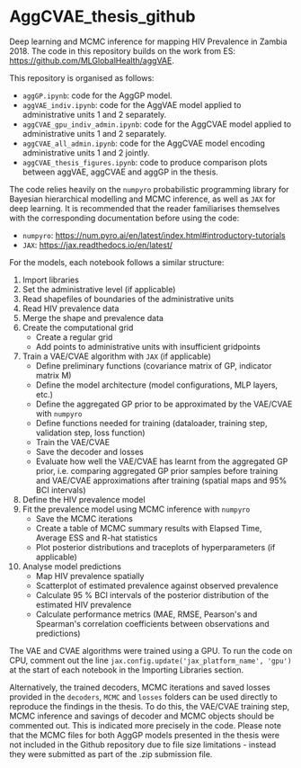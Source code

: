 # AggCVAE_thesis_github
Deep learning and MCMC inference for mapping HIV Prevalence in Zambia 2018. The code in this repository builds on the work from ES: https://github.com/MLGlobalHealth/aggVAE.

This repository is organised as follows:

- `aggGP.ipynb`: code for the AggGP model.
- `aggVAE_indiv.ipynb`:  code for the AggVAE model applied to administrative units 1 and 2 separately.
- `aggCVAE_gpu_indiv_admin.ipynb`: code for the AggCVAE model applied to administrative units 1 and 2 separately.
- `aggCVAE_all_admin.ipynb`:  code for the AggCVAE model encoding administrative units 1 and 2 jointly.
- `aggCVAE_thesis_figures.ipynb`: code to produce comparison plots between aggVAE, aggCVAE and aggGP in the thesis.

The code relies heavily on the `numpyro` probabilistic programming library for Bayesian hierarchical modelling and MCMC inference, as well as `JAX` for deep learning. 
It is recommended that the reader familiarises themselves with the corresponding documentation before using the code:
- `numpyro`: https://num.pyro.ai/en/latest/index.html#introductory-tutorials
- `JAX`: https://jax.readthedocs.io/en/latest/

For the models, each notebook follows a similar structure:

1. Import libraries
2. Set the administrative level (if applicable)
3. Read shapefiles of boundaries of the administrative units
4. Read HIV prevalence data
5. Merge the shape and prevalence data
6. Create the computational grid
   - Create a regular grid
   - Add points to administrative units with insufficient gridpoints 
8. Train a VAE/CVAE algorithm with `JAX` (if applicable) 
   - Define preliminary functions (covariance matrix of GP, indicator matrix M)
   - Define the model architecture (model configurations, MLP layers, etc.)
   - Define the aggregated GP prior to be approximated by the VAE/CVAE with `numpyro`
   - Define functions needed for training (dataloader, training step, validation step, loss function)
   - Train the VAE/CVAE
   - Save the decoder and losses
   - Evaluate how well the VAE/CVAE has learnt from the aggregated GP prior, i.e. comparing aggregated GP prior samples before training and VAE/CVAE approximations after training (spatial maps and 95% BCI intervals)
9. Define the HIV prevalence model
10. Fit the prevalence model using MCMC inference with `numpyro`
    - Save the MCMC iterations
    - Create a table of MCMC summary results with Elapsed Time, Average ESS and R-hat statistics
    - Plot posterior distributions and traceplots of hyperparameters (if applicable)
11. Analyse model predictions
    - Map HIV prevalence spatially
    - Scatterplot of estimated prevalence against observed prevalence
    - Calculate 95 % BCI intervals of the posterior distribution of the estimated HIV prevalence
    - Calculate performance metrics (MAE, RMSE, Pearson's and Spearman's correlation coefficients between observations and predictions)


The VAE and CVAE algorithms were trained using a GPU. To run the code on CPU, comment out the line `jax.config.update('jax_platform_name', 'gpu')` at the start of each notebook in the Importing Libraries section.

Alternatively, the trained decoders, MCMC iterations and saved losses provided in the `decoders`, `MCMC` and `losses` folders can be used directly to reproduce the findings in the thesis. To do this, the VAE/CVAE training step, MCMC inference and savings of decoder and MCMC objects should be commented out. This is indicated more precisely in the code. Please note that the MCMC files for both AggGP models presented in the thesis were not included in the Github repository due to file size limitations - instead they were submitted as part of the .zip submission file.



   


 
